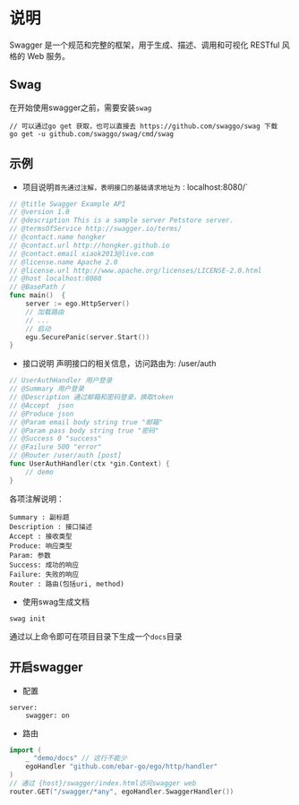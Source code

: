 # 说明
Swagger 是一个规范和完整的框架，用于生成、描述、调用和可视化 RESTful 风格的 Web 服务。

## Swag
在开始使用swagger之前，需要安装`swag`
```
// 可以通过go get 获取，也可以直接去 https://github.com/swaggo/swag 下载
go get -u github.com/swaggo/swag/cmd/swag
```

## 示例
- 项目说明`
首先通过注解，表明接口的基础请求地址为： `localhost:8080/`
```go
// @title Swagger Example API
// @version 1.0
// @description This is a sample server Petstore server.
// @termsOfService http://swagger.io/terms/
// @contact.name hongker
// @contact.url http://hongker.github.io
// @contact.email xiaok2013@live.com
// @license.name Apache 2.0
// @license.url http://www.apache.org/licenses/LICENSE-2.0.html
// @host localhost:8080
// @BasePath /
func main()  {
	server := ego.HttpServer()
	// 加载路由
	// ...
	// 启动
	egu.SecurePanic(server.Start())
}
```

- 接口说明
声明接口的相关信息，访问路由为: /user/auth
```go
// UserAuthHandler 用户登录
// @Summary 用户登录
// @Description 通过邮箱和密码登录，换取token
// @Accept  json
// @Produce json
// @Param email body string true "邮箱"
// @Param pass body string true "密码"
// @Success 0 "success"
// @Failure 500 "error"
// @Router /user/auth [post]
func UserAuthHandler(ctx *gin.Context) {
    // demo
}
```
各项注解说明：
```
Summary : 副标题
Description : 接口描述
Accept : 接收类型
Produce: 响应类型
Param: 参数
Success: 成功的响应
Failure: 失败的响应
Router : 路由(包括uri, method)
```


- 使用swag生成文档
```
swag init
```
通过以上命令即可在项目目录下生成一个`docs`目录

## 开启swagger
- 配置
```
server:
    swagger: on
```

- 路由
```go
import (
    _ "demo/docs" // 这行不能少
    egoHandler "github.com/ebar-go/ego/http/handler"
)
// 通过 {host}/swagger/index.html访问swagger web
router.GET("/swagger/*any", egoHandler.SwaggerHandler())
```